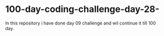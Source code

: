 # 100-day-coding-challenge-day-28-
In this repository i have done day 09 challenge and wil continue it till 100 day.
